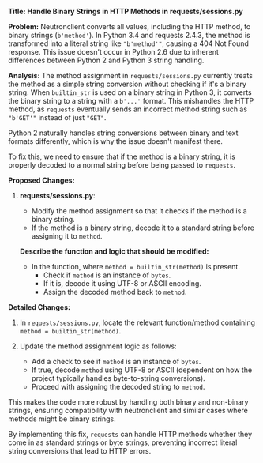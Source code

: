 **Title: Handle Binary Strings in HTTP Methods in requests/sessions.py**

**Problem:** 
Neutronclient converts all values, including the HTTP method, to binary strings (`b'method'`). In Python 3.4 and requests 2.4.3, the method is transformed into a literal string like `"b'method'"`, causing a 404 Not Found response. This issue doesn't occur in Python 2.6 due to inherent differences between Python 2 and Python 3 string handling.

**Analysis:**
The method assignment in `requests/sessions.py` currently treats the method as a simple string conversion without checking if it's a binary string. When `builtin_str` is used on a binary string in Python 3, it converts the binary string to a string with a `b'...'` format. This mishandles the HTTP method, as `requests` eventually sends an incorrect method string such as `"b'GET'"` instead of just `"GET"`.

Python 2 naturally handles string conversions between binary and text formats differently, which is why the issue doesn't manifest there.

To fix this, we need to ensure that if the method is a binary string, it is properly decoded to a normal string before being passed to `requests`.

**Proposed Changes:**
1. **requests/sessions.py**:
   - Modify the method assignment so that it checks if the method is a binary string.
   - If the method is a binary string, decode it to a standard string before assigning it to `method`.
   
   **Describe the function and logic that should be modified:**
   - In the function, where `method = builtin_str(method)` is present.
     - Check if `method` is an instance of `bytes`.
     - If it is, decode it using UTF-8 or ASCII encoding.
     - Assign the decoded method back to `method`.

**Detailed Changes:**

1. In `requests/sessions.py`, locate the relevant function/method containing `method = builtin_str(method)`.

2. Update the method assignment logic as follows:
   - Add a check to see if `method` is an instance of `bytes`.
   - If true, decode `method` using UTF-8 or ASCII (dependent on how the project typically handles byte-to-string conversions).
   - Proceed with assigning the decoded string to `method`.

This makes the code more robust by handling both binary and non-binary strings, ensuring compatibility with neutronclient and similar cases where methods might be binary strings.

By implementing this fix, `requests` can handle HTTP methods whether they come in as standard strings or byte strings, preventing incorrect literal string conversions that lead to HTTP errors.
